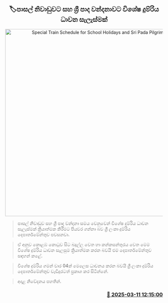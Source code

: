 <p align='center'><b><h2 align='center' title='Special Train Schedule for School Holidays and Sri Pada Pilgrimage'>🏷පාසල් නිවාඩුවට සහ ශ්‍රී පාද වන්දනාවට විශේෂ දුම්රිය ධාවන සැලැස්මක්</h2></b></p>
<p align='center'><img src='https://helakuru.sgp1.cdn.digitaloceanspaces.com/esana/images/lib/trainjaffna.jpg' width='600' alt='Special Train Schedule for School Holidays and Sri Pada Pilgrimage'></p>

> පාසල් නිවාඩුව සහ ශ්‍රී පාද වන්දනා සමය වෙනුවෙන් විශේෂ දුම්රිය ධාවන සැලැස්මක් ක්‍රියාත්මක කිරීමට පියවර ගන්නා බව ශ්‍රී ලංකා දුම්රිය දෙපාර්තමේන්තුව පවසනවා.

> ඒ අනුව කොළඹ කොටුව සිට බදුල්ල වෙත හා කන්කසන්තුරය වෙත මෙම විශේෂ දුම්රිය ධාවන සැලසුම ක්‍රියාත්මක කරන බවයි එම දෙපාර්තමේන්තුව සඳහන් කළේ.

> විශේෂ දුම්රිය ගමන් වාර 04ක් මෙලෙස ධාවනය කරන බවයි ශ්‍රී ලංකා දුම්රිය දෙපාර්තමේන්තුව වැඩිදුරටත් ප්‍රකාශ කර සිටින්නේ.

> අදාළ නිවේදනය පහතින්.



<h3 align='right'><a href='https://www.helakuru.lk/esana/p/108236/'>📅 2025-03-11 12:15:00</a></h3>
